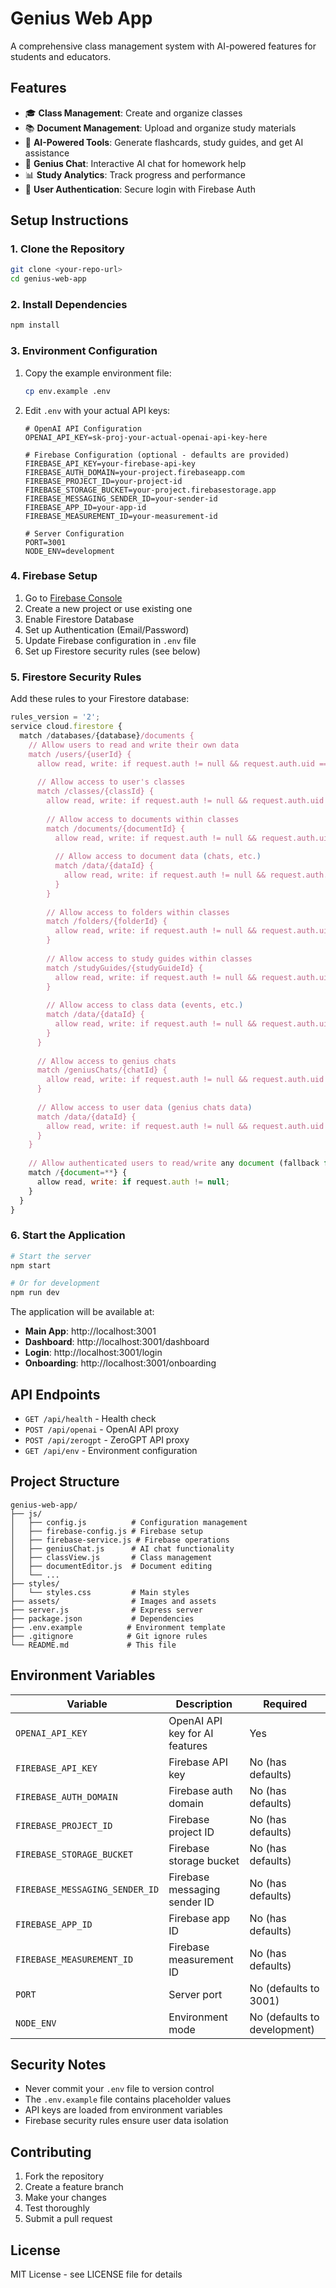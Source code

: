 # Genius Web App

A comprehensive class management system with AI-powered features for students and educators.

## Features

- 🎓 **Class Management**: Create and organize classes
- 📚 **Document Management**: Upload and organize study materials
- 🤖 **AI-Powered Tools**: Generate flashcards, study guides, and get AI assistance
- 💬 **Genius Chat**: Interactive AI chat for homework help
- 📊 **Study Analytics**: Track progress and performance
- 🔐 **User Authentication**: Secure login with Firebase Auth

## Setup Instructions

### 1. Clone the Repository

```bash
git clone <your-repo-url>
cd genius-web-app
```

### 2. Install Dependencies

```bash
npm install
```

### 3. Environment Configuration

1. Copy the example environment file:
   ```bash
   cp env.example .env
   ```

2. Edit `.env` with your actual API keys:
   ```env
   # OpenAI API Configuration
   OPENAI_API_KEY=sk-proj-your-actual-openai-api-key-here
   
   # Firebase Configuration (optional - defaults are provided)
   FIREBASE_API_KEY=your-firebase-api-key
   FIREBASE_AUTH_DOMAIN=your-project.firebaseapp.com
   FIREBASE_PROJECT_ID=your-project-id
   FIREBASE_STORAGE_BUCKET=your-project.firebasestorage.app
   FIREBASE_MESSAGING_SENDER_ID=your-sender-id
   FIREBASE_APP_ID=your-app-id
   FIREBASE_MEASUREMENT_ID=your-measurement-id
   
   # Server Configuration
   PORT=3001
   NODE_ENV=development
   ```

### 4. Firebase Setup

1. Go to [Firebase Console](https://console.firebase.google.com)
2. Create a new project or use existing one
3. Enable Firestore Database
4. Set up Authentication (Email/Password)
5. Update Firebase configuration in `.env` file
6. Set up Firestore security rules (see below)

### 5. Firestore Security Rules

Add these rules to your Firestore database:

```javascript
rules_version = '2';
service cloud.firestore {
  match /databases/{database}/documents {
    // Allow users to read and write their own data
    match /users/{userId} {
      allow read, write: if request.auth != null && request.auth.uid == userId;
      
      // Allow access to user's classes
      match /classes/{classId} {
        allow read, write: if request.auth != null && request.auth.uid == userId;
        
        // Allow access to documents within classes
        match /documents/{documentId} {
          allow read, write: if request.auth != null && request.auth.uid == userId;
          
          // Allow access to document data (chats, etc.)
          match /data/{dataId} {
            allow read, write: if request.auth != null && request.auth.uid == userId;
          }
        }
        
        // Allow access to folders within classes
        match /folders/{folderId} {
          allow read, write: if request.auth != null && request.auth.uid == userId;
        }
        
        // Allow access to study guides within classes
        match /studyGuides/{studyGuideId} {
          allow read, write: if request.auth != null && request.auth.uid == userId;
        }
        
        // Allow access to class data (events, etc.)
        match /data/{dataId} {
          allow read, write: if request.auth != null && request.auth.uid == userId;
        }
      }
      
      // Allow access to genius chats
      match /geniusChats/{chatId} {
        allow read, write: if request.auth != null && request.auth.uid == userId;
      }
      
      // Allow access to user data (genius chats data)
      match /data/{dataId} {
        allow read, write: if request.auth != null && request.auth.uid == userId;
      }
    }
    
    // Allow authenticated users to read/write any document (fallback for other collections)
    match /{document=**} {
      allow read, write: if request.auth != null;
    }
  }
}
```

### 6. Start the Application

```bash
# Start the server
npm start

# Or for development
npm run dev
```

The application will be available at:
- **Main App**: http://localhost:3001
- **Dashboard**: http://localhost:3001/dashboard
- **Login**: http://localhost:3001/login
- **Onboarding**: http://localhost:3001/onboarding

## API Endpoints

- `GET /api/health` - Health check
- `POST /api/openai` - OpenAI API proxy
- `POST /api/zerogpt` - ZeroGPT API proxy
- `GET /api/env` - Environment configuration

## Project Structure

```
genius-web-app/
├── js/
│   ├── config.js          # Configuration management
│   ├── firebase-config.js # Firebase setup
│   ├── firebase-service.js # Firebase operations
│   ├── geniusChat.js      # AI chat functionality
│   ├── classView.js       # Class management
│   ├── documentEditor.js  # Document editing
│   └── ...
├── styles/
│   └── styles.css         # Main styles
├── assets/                # Images and assets
├── server.js              # Express server
├── package.json           # Dependencies
├── .env.example          # Environment template
├── .gitignore            # Git ignore rules
└── README.md             # This file
```

## Environment Variables

| Variable | Description | Required |
|----------|-------------|----------|
| `OPENAI_API_KEY` | OpenAI API key for AI features | Yes |
| `FIREBASE_API_KEY` | Firebase API key | No (has defaults) |
| `FIREBASE_AUTH_DOMAIN` | Firebase auth domain | No (has defaults) |
| `FIREBASE_PROJECT_ID` | Firebase project ID | No (has defaults) |
| `FIREBASE_STORAGE_BUCKET` | Firebase storage bucket | No (has defaults) |
| `FIREBASE_MESSAGING_SENDER_ID` | Firebase messaging sender ID | No (has defaults) |
| `FIREBASE_APP_ID` | Firebase app ID | No (has defaults) |
| `FIREBASE_MEASUREMENT_ID` | Firebase measurement ID | No (has defaults) |
| `PORT` | Server port | No (defaults to 3001) |
| `NODE_ENV` | Environment mode | No (defaults to development) |

## Security Notes

- Never commit your `.env` file to version control
- The `.env.example` file contains placeholder values
- API keys are loaded from environment variables
- Firebase security rules ensure user data isolation

## Contributing

1. Fork the repository
2. Create a feature branch
3. Make your changes
4. Test thoroughly
5. Submit a pull request

## License

MIT License - see LICENSE file for details

